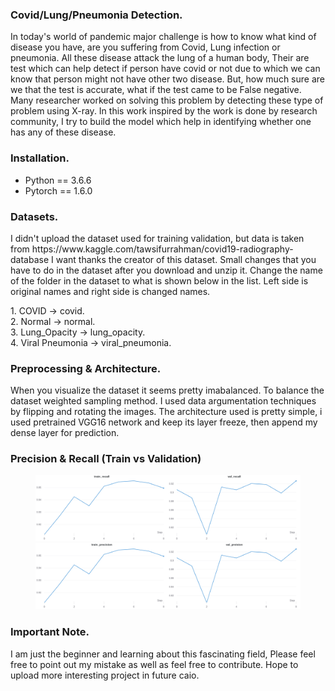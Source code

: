 <h3> Covid/Lung/Pneumonia Detection. </h3>
<p> In today's world of pandemic major challenge is how to know what kind of disease you have, are you suffering from Covid, Lung infection or pneumonia. All these disease attack the lung of a human body, Their are test which can help detect if person have covid or not due to which we can know that person might not have other two disease. But, how much sure are we that the test is accurate, what if the test came to be False negative. Many researcher worked on solving this problem by detecting these type of problem using X-ray. In this work inspired by the work is done by research community, I try to build the model which help in identifying whether one has any of these disease. </p>

<h3> Installation. </h3>
<ul>
  <li> Python == 3.6.6 </li>
  <li> Pytorch == 1.6.0 </li>
</ul>


<h3> Datasets. </h3>
<p>
I didn't upload the dataset used for training validation, but data is taken from https://www.kaggle.com/tawsifurrahman/covid19-radiography-database I want thanks the creator of this dataset. Small changes that you have to do in the dataset after you download and unzip it. Change the name of the folder in the dataset to what is shown below in the list. Left side is original names and right side is changed names.
</p>
 1. COVID -> covid. <br/>
 2. Normal -> normal. <br/>
 3. Lung_Opacity -> lung_opacity. <br /> 
 4. Viral Pneumonia -> viral_pneumonia. 

<h3> Preprocessing & Architecture. </h3>
 <p>
 When you visualize the dataset it seems pretty imabalanced. To balance the dataset weighted sampling method. I used data argumentation techniques by flipping and  rotating the images. The architecture used is pretty simple, i used pretrained VGG16 network and keep its layer freeze, then append my dense layer for prediction.
</p>
<h3> Precision & Recall (Train vs Validation) </h3>
    <figure>
      <img src="plots/recall(train_validation).jpg">
      <img src="plots/precision(train_validation).jpg">
    </figure>

<h3> Important Note. </h3>
<p> I am just the beginner and learning about this fascinating field, Please feel free to point out my mistake as well as feel free to contribute. Hope to upload more interesting project in future caio.</p>
